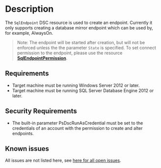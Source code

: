 # Description

The `SqlEndpoint` DSC resource is used to create an endpoint. Currently
it only supports creating a database mirror endpoint which can be used by,
for example, AlwaysOn.

>Note: The endpoint will be started after creation, but will not be enforced
>unless the the parameter `State` is specified.
>To set connect permission to the endpoint, please use
>the resource [**SqlEndpointPermission**](#sqlendpointpermission).

## Requirements

* Target machine must be running Windows Server 2012 or later.
* Target machine must be running SQL Server Database Engine 2012 or later.

## Security Requirements

* The built-in parameter PsDscRunAsCredential must be set to the credentials of
  an account with the permission to create and alter endpoints.

## Known issues

All issues are not listed here, see [here for all open issues](https://github.com/dsccommunity/SqlServerDsc/issues?q=is%3Aissue+is%3Aopen+in%3Atitle+SqlEndpoint).
